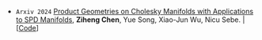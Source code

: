 - ``Arxiv 2024`` 
[Product Geometries on Cholesky Manifolds with Applications to SPD Manifolds](https://arxiv.org/abs/2407.02607),
**Ziheng Chen**, Yue Song, Xiao-Jun Wu, Nicu Sebe.
\|
[[Code](https://github.com/GitZH-Chen/CDEM_CDBWM)] 
<!-- [[Slides](https://github.com/GitZH-Chen/LieBN/blob/main/ICLR24_LieBN_PPT.pdf)] 
[[Poster](https://github.com/GitZH-Chen/LieBN/blob/main/ICLR24_LieBN_Poster.pdf)]
[[Video](https://iclr.cc/virtual/2024/poster/17806)] -->